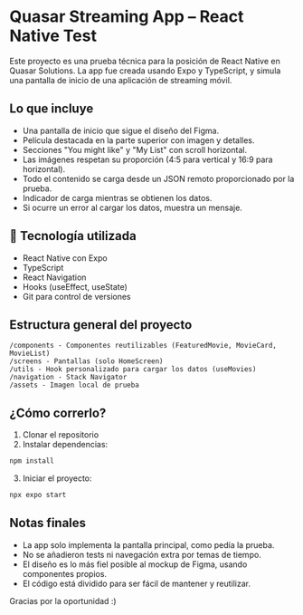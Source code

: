 # Quasar Streaming App – React Native Test

Este proyecto es una prueba técnica para la posición de React Native en Quasar Solutions. La app fue creada usando Expo y TypeScript, y simula una pantalla de inicio de una aplicación de streaming móvil.

## Lo que incluye

- Una pantalla de inicio que sigue el diseño del Figma.
- Película destacada en la parte superior con imagen y detalles.
- Secciones "You might like" y "My List" con scroll horizontal.
- Las imágenes respetan su proporción (4:5 para vertical y 16:9 para horizontal).
- Todo el contenido se carga desde un JSON remoto proporcionado por la prueba.
- Indicador de carga mientras se obtienen los datos.
- Si ocurre un error al cargar los datos, muestra un mensaje.

## 🔧 Tecnología utilizada

- React Native con Expo
- TypeScript
- React Navigation
- Hooks (useEffect, useState)
- Git para control de versiones

## Estructura general del proyecto

```
/components - Componentes reutilizables (FeaturedMovie, MovieCard, MovieList)
/screens - Pantallas (solo HomeScreen)
/utils - Hook personalizado para cargar los datos (useMovies)
/navigation - Stack Navigator
/assets - Imagen local de prueba
```

## ¿Cómo correrlo?

1. Clonar el repositorio
2. Instalar dependencias:

```bash
npm install
```

3. Iniciar el proyecto:

```bash
npx expo start
```

## Notas finales

- La app solo implementa la pantalla principal, como pedía la prueba.
- No se añadieron tests ni navegación extra por temas de tiempo.
- El diseño es lo más fiel posible al mockup de Figma, usando componentes propios.
- El código está dividido para ser fácil de mantener y reutilizar.

Gracias por la oportunidad :)
